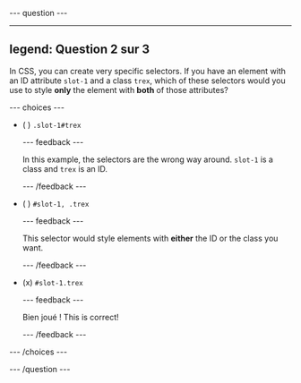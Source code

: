 \--- question ---

---

## legend: Question 2 sur 3

In CSS, you can create very specific selectors. If you have an element with an ID attribute `slot-1` and a class `trex`, which of these selectors would you use to style **only** the element with **both** of those attributes?

\--- choices ---

- ( ) `.slot-1#trex`

  \--- feedback ---

  In this example, the selectors are the wrong way around. `slot-1` is a class and `trex` is an ID.

  \--- /feedback ---

- ( ) `#slot-1, .trex`

  \--- feedback ---

  This selector would style elements with **either** the ID or the class you want.

  \--- /feedback ---

- (x) `#slot-1.trex`

  \--- feedback ---

  Bien joué ! This is correct!

  \--- /feedback ---

\--- /choices ---

\--- /question ---
